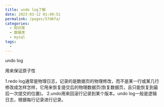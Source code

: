 ```yaml
---
title: undo log了解
date: 2023-03-12 01:49:51
permalink: /pages/57d6fa/
categories:
  - 知识库
  - 数据库
  - mysql
tags:
  - 
---
```

undo log

用来保证原子性


1.redo log通常是物理日志，记录的是数据页的物理修改，而不是某一行或某几行修改成怎样怎样，它用来恢复提交后的物理数据页(恢复数据页，且只能恢复到最后一次提交的位置)。
2.undo用来回滚行记录到某个版本。undo log一般是逻辑日志，根据每行记录进行记录。
